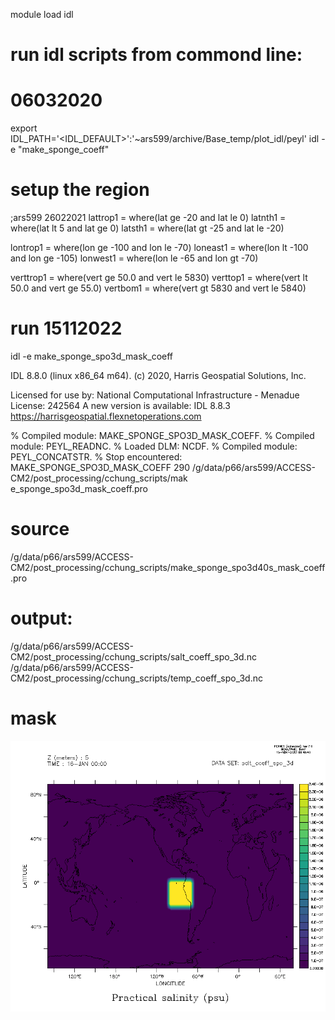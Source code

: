 

module load idl

# run idl scripts from commond line:
# 06032020 
export IDL_PATH='<IDL_DEFAULT>':'~ars599/archive/Base_temp/plot_idl/peyl'
idl -e "make_sponge_coeff"

# setup the region
;ars599 26022021
lattrop1 = where(lat ge -20 and lat le 0)
latnth1 = where(lat lt 5 and lat ge 0)
latsth1 = where(lat gt -25 and lat le -20)

lontrop1 = where(lon ge -100 and lon le -70)
loneast1 = where(lon lt -100 and lon ge -105)
lonwest1 = where(lon le -65 and lon gt -70)

verttrop1 = where(vert ge 50.0 and vert le 5830)
verttop1  = where(vert lt 50.0 and vert ge 55.0)
vertbom1  = where(vert gt 5830 and vert le 5840)


# run 15112022
idl -e make_sponge_spo3d_mask_coeff

IDL 8.8.0 (linux x86_64 m64).
(c) 2020, Harris Geospatial Solutions, Inc.

Licensed for use by: National Computational Infrastructure - Menadue
License: 242564
A new version is available: IDL 8.8.3
https://harrisgeospatial.flexnetoperations.com

% Compiled module: MAKE_SPONGE_SPO3D_MASK_COEFF.
% Compiled module: PEYL_READNC.
% Loaded DLM: NCDF.
% Compiled module: PEYL_CONCATSTR.
% Stop encountered: MAKE_SPONGE_SPO3D_MASK_COEFF  290 /g/data/p66/ars599/ACCESS-CM2/post_processing/cchung_scripts/mak
  e_sponge_spo3d_mask_coeff.pro

# source
/g/data/p66/ars599/ACCESS-CM2/post_processing/cchung_scripts/make_sponge_spo3d40s_mask_coeff.pro

# output:
/g/data/p66/ars599/ACCESS-CM2/post_processing/cchung_scripts/salt_coeff_spo_3d.nc
/g/data/p66/ars599/ACCESS-CM2/post_processing/cchung_scripts/temp_coeff_spo_3d.nc

# mask
![](https://github.com/ars599/S_Pacific_Clamping_Christine/blob/main/mask_coeff_spo.gif)
